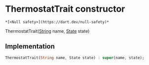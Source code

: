 


# ThermostatTrait constructor




    *[<Null safety>](https://dart.dev/null-safety)*



ThermostatTrait([String](https://api.flutter.dev/flutter/dart-core/String-class.html) name, [State](../../yonomi-sdk/State-class.md) state)





## Implementation

```dart
ThermostatTrait(String name, State state) : super(name, state);
```







